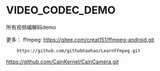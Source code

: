 # VIDEO_CODEC_DEMO
所有视频编解码demo

更多：
ffmpeg: https://gitee.com/creat151/ffmpeg-android.git

        https://github.com/githubhaohao/LearnFFmpeg.git

https://github.com/CainKernel/CainCamera.git
